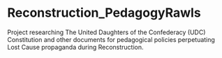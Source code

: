 # Reconstruction_PedagogyRawls
Project researching The United Daughters of the Confederacy (UDC) Constitution and other documents for pedagogical policies perpetuating Lost Cause propaganda during Reconstruction.
